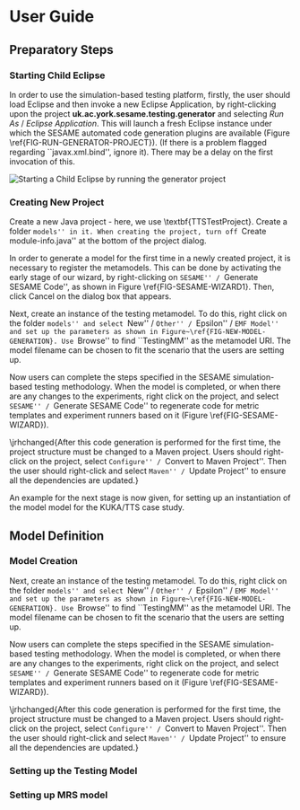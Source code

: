# User Guide

## Preparatory Steps 
### Starting Child Eclipse
In order to use the simulation-based testing platform, firstly, the
user should load Eclipse and then invoke a new Eclipse Application, by
right-clicking upon the project
**uk.ac.york.sesame.testing.generator** and selecting *Run As* /
*Eclipse Application*. This will launch a fresh Eclipse instance
under which the SESAME automated code generation plugins are available
(Figure \ref{FIG-RUN-GENERATOR-PROJECT}). (If there is a problem
flagged regarding ``javax.xml.bind'', ignore it). There may be a delay
on the first invocation of this.

![Starting a Child Eclipse by running the generator project](/images/)

### Creating New Project

Create a new Java project - here, we
use \textbf{TTSTestProject}. Create a folder ``models'' in it. When
creating the project, turn off ``Create module-info.java'' at the
bottom of the project dialog.

In order to generate a model for the first time in a newly created
project, it is necessary to register the metamodels. This can be done
by activating the early stage of our wizard, by right-clicking on
``SESAME'' / ``Generate SESAME Code'', as shown in Figure
\ref{FIG-SESAME-WIZARD1}.  Then, click Cancel on the dialog box that
appears.

Next, create an instance of the testing metamodel. To do this, right
click on the folder ``models'' and select ``New'' / ``Other'' /
``Epsilon'' / ``EMF Model'' and set up the parameters as shown in
Figure~\ref{FIG-NEW-MODEL-GENERATION}. Use ``Browse'' to find
``TestingMM'' as the metamodel URI. The model filename can be chosen
to fit the scenario that the users are setting up.

Now users can complete the steps specified in the SESAME
simulation-based testing methodology. When the model is completed, or
when there are any changes to the experiments, right click on the
project, and select ``SESAME'' / ``Generate SESAME Code'' to
regenerate code for metric templates and experiment runners based on
it (Figure \ref{FIG-SESAME-WIZARD}).

\jrhchanged{After this code generation is performed for the first
  time, the project structure must be changed to a Maven
  project. Users should right-click on the project, select
  ``Configure'' / ``Convert to Maven Project''. Then the user should
  right-click and select ``Maven'' / ``Update Project'' to ensure all
  the dependencies are updated.}

An example for the next stage is now given, for setting up an
instantiation of the model model for the KUKA/TTS case study.

## Model Definition
### Model Creation
Next, create an instance of the testing metamodel. To do this, right
click on the folder ``models'' and select ``New'' / ``Other'' /
``Epsilon'' / ``EMF Model'' and set up the parameters as shown in
Figure~\ref{FIG-NEW-MODEL-GENERATION}. Use ``Browse'' to find
``TestingMM'' as the metamodel URI. The model filename can be chosen
to fit the scenario that the users are setting up.

Now users can complete the steps specified in the SESAME
simulation-based testing methodology. When the model is completed, or
when there are any changes to the experiments, right click on the
project, and select ``SESAME'' / ``Generate SESAME Code'' to
regenerate code for metric templates and experiment runners based on
it (Figure \ref{FIG-SESAME-WIZARD}).

\jrhchanged{After this code generation is performed for the first
  time, the project structure must be changed to a Maven
  project. Users should right-click on the project, select
  ``Configure'' / ``Convert to Maven Project''. Then the user should
  right-click and select ``Maven'' / ``Update Project'' to ensure all
  the dependencies are updated.}

### Setting up the Testing Model
### Setting up MRS model

